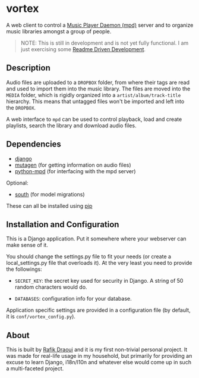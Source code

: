 # vortex

A web client to control a [Music Player Daemon (mpd)](http://musicpd.org)
server and to organize music libraries amongst a group of people.

> NOTE: This is still in development and is not yet fully functional. I am
> just exercising some [Readme Driven Development][rdd].


## Description

Audio files are uploaded to a `DROPBOX` folder, from where their tags are
read and used to import them into the music library. The files are moved
into the `MEDIA` folder, which is rigidly organized into a
`artist/album/track-title` hierarchy. This means that untagged files won't
be imported and left into the `DROPBOX`.

A web interface to `mpd` can be used to control playback, load and create
playlists, search the library and download audio files.


## Dependencies
* [django][]
* [mutagen][] (for getting information on audio files)
* [python-mpd][] (for interfacing with the mpd server)

Optional:

* [south][] (for model migrations)

These can all be installed using [pip][]


## Installation and Configuration

This is a Django application. Put it somewhere where your webserver can
make sense of it.

You should change the settings.py file to fit your needs (or create a
local\_settings.py file that overloads it). At the very least you need to
provide the followings:

* `SECRET_KEY`: the secret key used for security in Django. A string of 50
  random characters would do.

* `DATABASES`: configuration info for your database.

Application specific settings are provided in a configuration file (by
default, it is `conf/vortex_config.py`).


## About

This is built by [Rafik Draoui][me] and it is my first
non-trivial personal project. It was made for real-life usage in my
household, but primarily for providing an excuse to learn Django, i18n/l10n
and whatever else would come up in such a multi-faceted project.


[rdd]: http://tom.preston-werner.com/2010/08/23/readme-driven-development.html
[django]: https://www.djangoproject.com
[mutagen]: https://code.google.com/p/mutagen
[python-mpd]: http://pypi.python.org/pypi/python-mpd
[south]: http://south.aeracode.org
[pip]: http://www.pip-installer.org
[me]: http://www.rafik.ca
